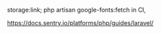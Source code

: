 
storage:link; php artisan google-fonts:fetch in CI, 


https://docs.sentry.io/platforms/php/guides/laravel/
